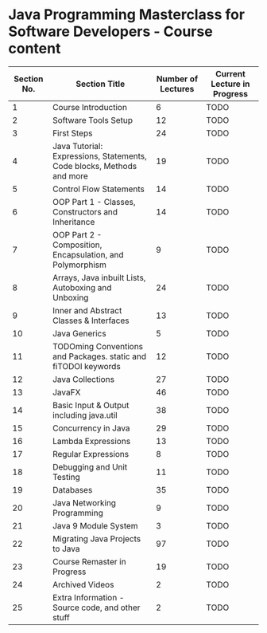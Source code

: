 # Java Programming Masterclass for Software Developers - Course content

| Section No. | Section Title                                                         | Number of Lectures | Current Lecture in Progress |
| ----------- | --------------------------------------------------------------------- | ------------------ | --------------------------- |
| 1           | Course Introduction                                                   | 6                  | TODO                        |
| 2           | Software Tools Setup                                                  | 12                 | TODO                        |
| 3           | First Steps                                                           | 24                 | TODO                        |
| 4           | Java Tutorial: Expressions, Statements, Code blocks, Methods and more | 19                 | TODO                        |
| 5           | Control Flow Statements                                               | 14                 | TODO                        |
| 6           | OOP Part 1 - Classes, Constructors and Inheritance                    | 14                 | TODO                        |
| 7           | OOP Part 2 - Composition, Encapsulation, and Polymorphism             | 9                  | TODO                        |
| 8           | Arrays, Java inbuilt Lists, Autoboxing and Unboxing                   | 24                 | TODO                        |
| 9           | Inner and Abstract Classes & Interfaces                               | 13                 | TODO                        |
| 10          | Java Generics                                                         | 5                  | TODO                        |
| 11          | TODOming Conventions and Packages. static and fiTODOl keywords        | 12                 | TODO                        |
| 12          | Java Collections                                                      | 27                 | TODO                        |
| 13          | JavaFX                                                                | 46                 | TODO                        |
| 14          | Basic Input & Output including java.util                              | 38                 | TODO                        |
| 15          | Concurrency in Java                                                   | 29                 | TODO                        |
| 16          | Lambda Expressions                                                    | 13                 | TODO                        |
| 17          | Regular Expressions                                                   | 8                  | TODO                        |
| 18          | Debugging and Unit Testing                                            | 11                 | TODO                        |
| 19          | Databases                                                             | 35                 | TODO                        |
| 20          | Java Networking Programming                                           | 9                  | TODO                        |
| 21          | Java 9 Module System                                                  | 3                  | TODO                        |
| 22          | Migrating Java Projects to Java                                       | 97                 | TODO                        |
| 23          | Course Remaster in Progress                                           | 19                 | TODO                        |
| 24          | Archived Videos                                                       | 2                  | TODO                        |
| 25          | Extra Information - Source code, and other stuff                      | 2                  | TODO                        |
